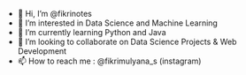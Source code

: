 - 👋 Hi, I’m @fikrinotes
- 👀 I’m interested in Data Science and Machine Learning
- 🌱 I’m currently learning Python and Java
- 💞️ I’m looking to collaborate on Data Science Projects & Web Development
- 📫 How to reach me : @fikrimulyana_s (instagram)

<!---
fikrinotes/fikrinotes is a ✨ special ✨ repository because its `README.md` (this file) appears on your GitHub profile.
You can click the Preview link to take a look at your changes.
--->
